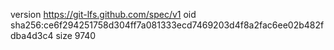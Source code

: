 version https://git-lfs.github.com/spec/v1
oid sha256:ce6f294251758d304ff7a081333ecd7469203d4f8a2fac6ee02b482fdba4d3c4
size 9740
